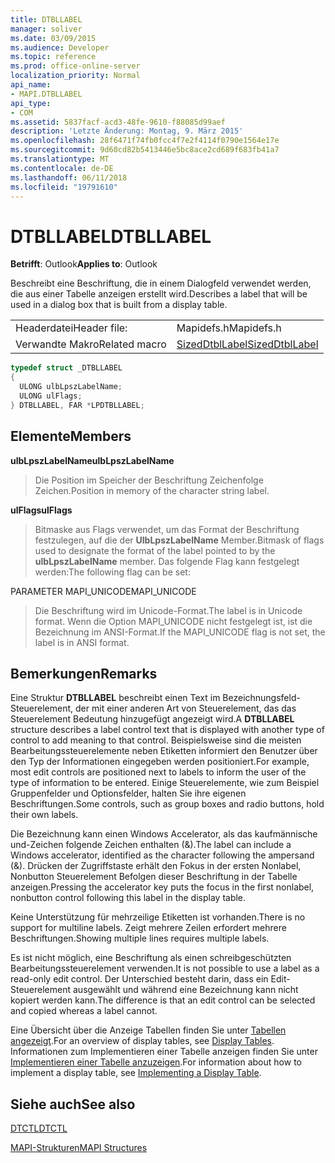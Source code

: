 ```yaml
---
title: DTBLLABEL
manager: soliver
ms.date: 03/09/2015
ms.audience: Developer
ms.topic: reference
ms.prod: office-online-server
localization_priority: Normal
api_name:
- MAPI.DTBLLABEL
api_type:
- COM
ms.assetid: 5837facf-acd3-48fe-9610-f88085d99aef
description: 'Letzte Änderung: Montag, 9. März 2015'
ms.openlocfilehash: 28f6471f74fb0fcc4f7e2f4114f0790e1564e17e
ms.sourcegitcommit: 9d60cd82b5413446e5bc8ace2cd689f683fb41a7
ms.translationtype: MT
ms.contentlocale: de-DE
ms.lasthandoff: 06/11/2018
ms.locfileid: "19791610"
---
```

# <a name="dtbllabel"></a><span data-ttu-id="128c5-103">DTBLLABEL</span><span class="sxs-lookup"><span data-stu-id="128c5-103">DTBLLABEL</span></span>

  
  
<span data-ttu-id="128c5-104">**Betrifft**: Outlook</span><span class="sxs-lookup"><span data-stu-id="128c5-104">**Applies to**: Outlook</span></span> 
  
<span data-ttu-id="128c5-105">Beschreibt eine Beschriftung, die in einem Dialogfeld verwendet werden, die aus einer Tabelle anzeigen erstellt wird.</span><span class="sxs-lookup"><span data-stu-id="128c5-105">Describes a label that will be used in a dialog box that is built from a display table.</span></span>
  
|||
|:-----|:-----|
|<span data-ttu-id="128c5-106">Headerdatei</span><span class="sxs-lookup"><span data-stu-id="128c5-106">Header file:</span></span>  <br/> |<span data-ttu-id="128c5-107">Mapidefs.h</span><span class="sxs-lookup"><span data-stu-id="128c5-107">Mapidefs.h</span></span>  <br/> |
|<span data-ttu-id="128c5-108">Verwandte Makro</span><span class="sxs-lookup"><span data-stu-id="128c5-108">Related macro</span></span>  <br/> |[<span data-ttu-id="128c5-109">SizedDtblLabel</span><span class="sxs-lookup"><span data-stu-id="128c5-109">SizedDtblLabel</span></span>](sizeddtbllabel.md) <br/> |
   
```cpp
typedef struct _DTBLLABEL
{
  ULONG ulbLpszLabelName;
  ULONG ulFlags;
} DTBLLABEL, FAR *LPDTBLLABEL;

```

## <a name="members"></a><span data-ttu-id="128c5-110">Elemente</span><span class="sxs-lookup"><span data-stu-id="128c5-110">Members</span></span>

 <span data-ttu-id="128c5-111">**ulbLpszLabelName**</span><span class="sxs-lookup"><span data-stu-id="128c5-111">**ulbLpszLabelName**</span></span>
  
> <span data-ttu-id="128c5-112">Die Position im Speicher der Beschriftung Zeichenfolge Zeichen.</span><span class="sxs-lookup"><span data-stu-id="128c5-112">Position in memory of the character string label.</span></span>
    
 <span data-ttu-id="128c5-113">**ulFlags**</span><span class="sxs-lookup"><span data-stu-id="128c5-113">**ulFlags**</span></span>
  
> <span data-ttu-id="128c5-114">Bitmaske aus Flags verwendet, um das Format der Beschriftung festzulegen, auf die der **UlbLpszLabelName** Member.</span><span class="sxs-lookup"><span data-stu-id="128c5-114">Bitmask of flags used to designate the format of the label pointed to by the **ulbLpszLabelName** member.</span></span> <span data-ttu-id="128c5-115">Das folgende Flag kann festgelegt werden:</span><span class="sxs-lookup"><span data-stu-id="128c5-115">The following flag can be set:</span></span> 
    
<span data-ttu-id="128c5-116">PARAMETER MAPI_UNICODE</span><span class="sxs-lookup"><span data-stu-id="128c5-116">MAPI_UNICODE</span></span> 
  
> <span data-ttu-id="128c5-117">Die Beschriftung wird im Unicode-Format.</span><span class="sxs-lookup"><span data-stu-id="128c5-117">The label is in Unicode format.</span></span> <span data-ttu-id="128c5-118">Wenn die Option MAPI_UNICODE nicht festgelegt ist, ist die Bezeichnung im ANSI-Format.</span><span class="sxs-lookup"><span data-stu-id="128c5-118">If the MAPI_UNICODE flag is not set, the label is in ANSI format.</span></span>
    
## <a name="remarks"></a><span data-ttu-id="128c5-119">Bemerkungen</span><span class="sxs-lookup"><span data-stu-id="128c5-119">Remarks</span></span>

<span data-ttu-id="128c5-120">Eine Struktur **DTBLLABEL** beschreibt einen Text im Bezeichnungsfeld-Steuerelement, der mit einer anderen Art von Steuerelement, das das Steuerelement Bedeutung hinzugefügt angezeigt wird.</span><span class="sxs-lookup"><span data-stu-id="128c5-120">A **DTBLLABEL** structure describes a label control text that is displayed with another type of control to add meaning to that control.</span></span> <span data-ttu-id="128c5-121">Beispielsweise sind die meisten Bearbeitungssteuerelemente neben Etiketten informiert den Benutzer über den Typ der Informationen eingegeben werden positioniert.</span><span class="sxs-lookup"><span data-stu-id="128c5-121">For example, most edit controls are positioned next to labels to inform the user of the type of information to be entered.</span></span> <span data-ttu-id="128c5-122">Einige Steuerelemente, wie zum Beispiel Gruppenfelder und Optionsfelder, halten Sie ihre eigenen Beschriftungen.</span><span class="sxs-lookup"><span data-stu-id="128c5-122">Some controls, such as group boxes and radio buttons, hold their own labels.</span></span> 
  
<span data-ttu-id="128c5-123">Die Bezeichnung kann einen Windows Accelerator, als das kaufmännische und-Zeichen folgende Zeichen enthalten (&amp;).</span><span class="sxs-lookup"><span data-stu-id="128c5-123">The label can include a Windows accelerator, identified as the character following the ampersand (&amp;).</span></span> <span data-ttu-id="128c5-124">Drücken der Zugriffstaste erhält den Fokus in der ersten Nonlabel, Nonbutton Steuerelement Befolgen dieser Beschriftung in der Tabelle anzeigen.</span><span class="sxs-lookup"><span data-stu-id="128c5-124">Pressing the accelerator key puts the focus in the first nonlabel, nonbutton control following this label in the display table.</span></span>
  
<span data-ttu-id="128c5-125">Keine Unterstützung für mehrzeilige Etiketten ist vorhanden.</span><span class="sxs-lookup"><span data-stu-id="128c5-125">There is no support for multiline labels.</span></span> <span data-ttu-id="128c5-126">Zeigt mehrere Zeilen erfordert mehrere Beschriftungen.</span><span class="sxs-lookup"><span data-stu-id="128c5-126">Showing multiple lines requires multiple labels.</span></span>
  
<span data-ttu-id="128c5-127">Es ist nicht möglich, eine Beschriftung als einen schreibgeschützten Bearbeitungssteuerelement verwenden.</span><span class="sxs-lookup"><span data-stu-id="128c5-127">It is not possible to use a label as a read-only edit control.</span></span> <span data-ttu-id="128c5-128">Der Unterschied besteht darin, dass ein Edit-Steuerelement ausgewählt und während eine Bezeichnung kann nicht kopiert werden kann.</span><span class="sxs-lookup"><span data-stu-id="128c5-128">The difference is that an edit control can be selected and copied whereas a label cannot.</span></span> 
  
<span data-ttu-id="128c5-129">Eine Übersicht über die Anzeige Tabellen finden Sie unter [Tabellen angezeigt](display-tables.md).</span><span class="sxs-lookup"><span data-stu-id="128c5-129">For an overview of display tables, see [Display Tables](display-tables.md).</span></span> <span data-ttu-id="128c5-130">Informationen zum Implementieren einer Tabelle anzeigen finden Sie unter [Implementieren einer Tabelle anzuzeigen](display-table-implementation.md).</span><span class="sxs-lookup"><span data-stu-id="128c5-130">For information about how to implement a display table, see [Implementing a Display Table](display-table-implementation.md).</span></span>
  
## <a name="see-also"></a><span data-ttu-id="128c5-131">Siehe auch</span><span class="sxs-lookup"><span data-stu-id="128c5-131">See also</span></span>



[<span data-ttu-id="128c5-132">DTCTL</span><span class="sxs-lookup"><span data-stu-id="128c5-132">DTCTL</span></span>](dtctl.md)


[<span data-ttu-id="128c5-133">MAPI-Strukturen</span><span class="sxs-lookup"><span data-stu-id="128c5-133">MAPI Structures</span></span>](mapi-structures.md)

